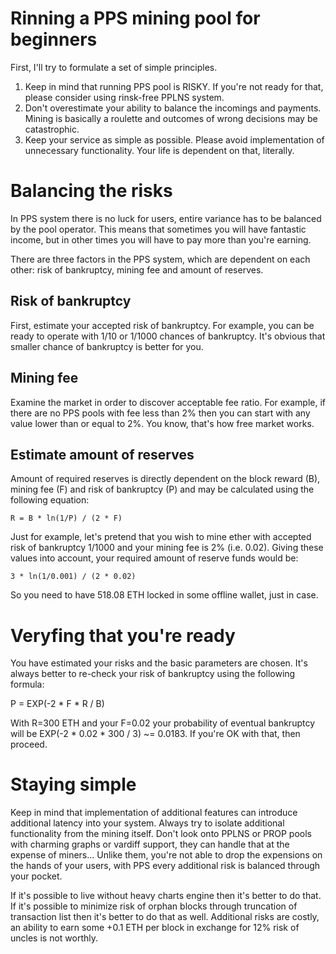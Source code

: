 # Rinning a PPS mining pool for beginners

First, I'll try to formulate a set of simple principles.

1. Keep in mind that running PPS pool is RISKY. If you're not ready for that, please consider using rinsk-free PPLNS system.
2. Don't overestimate your ability to balance the incomings and payments. Mining is basically a roulette and outcomes of wrong decisions may be catastrophic.
3. Keep your service as simple as possible. Please avoid implementation of unnecessary functionality. Your life is dependent on that, literally.

# Balancing the risks

In PPS system there is no luck for users, entire variance has to be balanced by the pool operator. This means that sometimes you will have fantastic income, but in other times you will have to pay more than you're earning.

There are three factors in the PPS system, which are dependent on each other: risk of bankruptcy, mining fee and amount of reserves.

## Risk of bankruptcy

First, estimate your accepted risk of bankruptcy. For example, you can be ready to operate with 1/10 or 1/1000 chances of bankruptcy. It's obvious that smaller chance of bankruptcy is better for you.

## Mining fee

Examine the market in order to discover acceptable fee ratio. For example, if there are no PPS pools with fee less than 2% then you can start with any value lower than or equal to 2%. You know, that's how free market works.

## Estimate amount of reserves

Amount of required reserves is directly dependent on the block reward (B), mining fee (F) and risk of bankruptcy (P) and may be calculated using the following equation:

```R = B * ln(1/P) / (2 * F)```

Just for example, let's pretend that you wish to mine ether with accepted risk of bankruptcy 1/1000 and your mining fee is 2% (i.e. 0.02). Giving these values into account, your required amount of reserve funds would be:

```3 * ln(1/0.001) / (2 * 0.02)```

So you need to have 518.08 ETH locked in some offline wallet, just in case.

# Veryfing that you're ready

You have estimated your risks and the basic parameters are chosen. It's always better to re-check your risk of bankruptcy using the following formula:

P = EXP(-2 * F * R / B)

With R=300 ETH and your F=0.02 your probability of eventual bankruptcy will be EXP(-2 * 0.02 * 300 / 3) ~= 0.0183. If you're OK with that, then proceed.

# Staying simple

Keep in mind that implementation of additional features can introduce additional latency into your system. Always try to isolate additional functionality from the mining itself. Don't look onto PPLNS or PROP pools with charming graphs or vardiff support, they can handle that at the expense of miners... Unlike them, you're not able to drop the expensions on the hands of your users, with PPS every additional risk is balanced through your pocket.

If it's possible to live without heavy charts engine then it's better to do that. If it's possible to minimize risk of orphan blocks through truncation of transaction list then it's better to do that as well. Additional risks are costly, an ability to earn some +0.1 ETH per block in exchange for 12% risk of uncles is not worthly.

